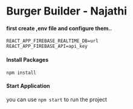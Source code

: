 # Burger Builder - Najathi

#### first create ,env file and configure them..
```
REACT_APP_FIREBASE_REALTIME_DB=url
REACT_APP_FIREBASE_API=api_key
```


#### Install Packages
````
npm install
````

#### Start Application
you can use `npm start` to run the project
